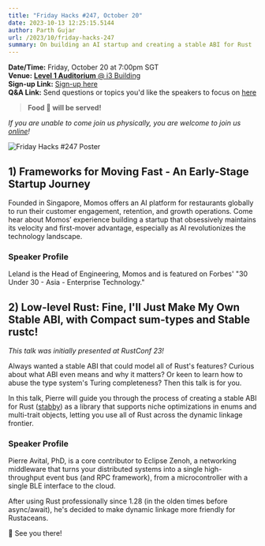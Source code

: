 ```yaml
---
title: "Friday Hacks #247, October 20"
date: 2023-10-13 12:25:15.5144
author: Parth Gujar
url: /2023/10/friday-hacks-247
summary: On building an AI startup and creating a stable ABI for Rust
---
```


**Date/Time:** Friday, October 20 at 7:00pm SGT<br />
**Venue:** [**Level 1 Auditorium** @ i3 Building](https://goo.gl/maps/AgrdhjKriqVQU9z56)<br />
**Sign-up Link:** [Sign-up here](https://hckr.cc/links)<br />
**Q&A Link:** Send questions or topics you'd like the speakers to focus on [here](https://hckr.cc/fh-247-qa)

> **Food 🍕 will be served!**

_If you are unable to come join us physically, you are welcome to join us [online](https://tr.ee/LQROP4Hwc8)!_

<img src="/img/2023/fh/247.jpg" alt="Friday Hacks #247 Poster" /><br />

## 1) Frameworks for Moving Fast - An Early-Stage Startup Journey

Founded in Singapore, Momos offers an AI platform for restaurants globally to run their customer engagement, retention, and growth operations. Come hear about Momos’ experience building a startup that obsessively maintains its velocity and first-mover advantage, especially as AI revolutionizes the technology landscape.

### Speaker Profile

Leland is the Head of Engineering, Momos and is featured on Forbes' "30 Under 30 - Asia - Enterprise Technology."

## 2) Low-level Rust: Fine, I'll Just Make My Own Stable ABI, with Compact sum-types and Stable rustc!

_This talk was initially presented at RustConf 23!_

Always wanted a stable ABI that could model all of Rust's features? Curious about what ABI even means and why it matters? Or keen to learn how to abuse the type system's Turing completeness?
Then this talk is for you.

In this talk, Pierre will guide you through the process of creating a stable ABI for Rust ([stabby](https://github.com/ZettaScaleLabs/stabby)) as a library that supports niche optimizations in enums and multi-trait objects, letting you use all of Rust across the dynamic linkage frontier.

### Speaker Profile

Pierre Avital, PhD, is a core contributor to Eclipse Zenoh, a networking middleware that turns your distributed systems into a single high-throughput event bus (and RPC framework), from a microcontroller with a single BLE interface to the cloud.

After using Rust professionally since 1.28 (in the olden times before async/await), he's decided to make dynamic linkage more friendly for Rustaceans.

👋 See you there!


